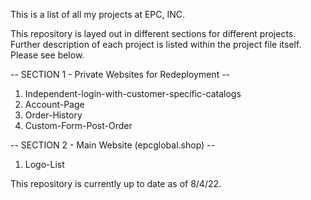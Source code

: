 This is a list of all my projects at EPC, INC.

This repository is layed out in different sections for different projects. 
Further description of each project is listed within the project file itself.
Please see below.

-- SECTION 1 - Private Websites for Redeployment --
1. Independent-login-with-customer-specific-catalogs
2. Account-Page
3. Order-History
4. Custom-Form-Post-Order



-- SECTION 2 - Main Website (epcglobal.shop) --
1. Logo-List







This repository is currently up to date as of 8/4/22.
